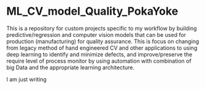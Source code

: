 # ML_CV_model_Quality_PokaYoke
This is a repository for custom projects specific to my workflow by building predictive/regression and computer vision models that can be used for production (manufacturing) for quality assurance. This is focus on changing from legacy method of hand engineered CV and other applications to  using deep learning to identify and minimize defects, and improve/preserve the require level of process monitor by using automation with combination of big Data and the appropriate learning architecture.

I am just writing 
